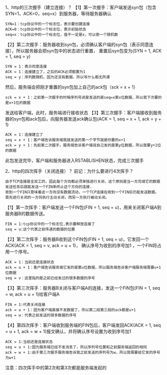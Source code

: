 1、http的三次握手（建立连接）？
【1】第一次握手：客户端发送syn包（包含SYN=1，ACK=0，seq=x）到服务器，等待服务器确认
```
SYN=1：tcp协议中的一个标志位，表示要创建连接
ACK=0：tcp协议中的一个标志位，表示初始状态
seq=x：tcp协议中的一个标志位，值不一定是x，可以使一个随机数
```
【2】第二次握手：服务器收到syn包，必须确认客户端的syn包（表示同意连接），所以服务器会把syn包中的状态进行重置，
重置后syn包变为(SYN = 1, ACK = 1, seq = y)
```
SYN = 1：表示同意连接
ACK = 1：连接建立了，之后的ACK必须都置为1
seq = y：序列数随机，因为还没有数据，所以写什么都无所谓
```
然后，服务端会把刚才重置的syn包加上自己的ack包（sck = x + 1）
```
sck = x + 1：之前第一次握手的时候序列号说是发送的是seq=x第x位数据，所以我下次要的是x+1位的数据
```
发送给客户端，此时，服务端进行接收状态
【3】第三次握手：客户端接收到服务器的syn包和ack包后，向服务器发送ack确认包(ACK = 1, seq = x + 1, ack = y + 1)
```
ACK = 1：连接建立了
seq = x + 1：客户端告诉服务端我就发送的第一个字节就是你要的x+1
ack = y + 1：先前第二次握手，服务端告诉客户端说自己发的是第y位数据，所以我要y+1位的数据
```
此包发送完毕，客户端和服务器进入RSTABLISHEN状态，完成三次握手

2、http的四次挥手（关闭连接）？
前记：为什么要进行4次挥手？
```
由于TCP连接是全双工的，因此每个方向都必须单独进行关闭，这个原则是当一方完成它的数据发送任务后就能发送一个FIN来终止这个方向的连接.
收到一个FIN只意味着这一方向没有数据流动，一个TCP连接在收到一个FIN后仍能发送数据。首先进行关闭的一方将执行主动关闭，而另一方执行被动关闭。
```
【1】第一次挥手：客户端发送一个FIN包(FIN = 1, seq = u)，用来关闭客户端A到服务器B的数据传送。
```
FIN = 1:tcp协议中的一个标志位,表示要释放连接了
seq = u:这个代表之前传递的数据的位置
```
【2】第二次挥手：服务器B收到这个FIN包(FIN = 1, seq = u)，它发回一个ACK(ACK = 1, seq = v, ack = u + 1)，
确认序号为收到的序号加1 ，一个FIN将占用一个序号。
```
ACK = 1：当前还是连接状态
ack = u + 1：客户端告诉服务端它发的是第u位数据，所以服务端告诉客户端服务端需要u+1位数据
seq = v：这里指的是之前已经发过的很多数据的序号
```
【3】第三次挥手：服务器B关闭与客户端A的连接，发送一个FIN包(FIN = 1, seq = w, ack = u + 1)给客户端A
```
FIN = 1:代表关闭连接
ack = u + 1：因为客户端直接不发数据了，所以第二段第三段的ack都是u+1
seq = w：代表之前发送的很多数据的序号
```
【4】第四次挥手：客户端收到服务端的FIN包后，客户端发回ACK(ACK = 1, seq = u + 1, ack = w + 1)报文确认，并将确认序号设置为收到序号加1
```
ACK = 1:当前还是连接状态
seq = u + 1:因为服务端已经不发消息了，所以序列号位置和之前服务端返回的相同
ack = w + 1:由于第三次握手服务端告诉我之前发送的序列号为w，所以我需要给它发的序号为w+1
```

注意：四次挥手中的第2次和第3次都是服务端发起的